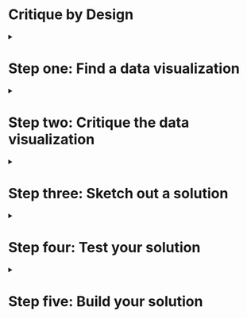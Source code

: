 # Critique by Design

<details>
<summary>
  <h1>Step one: Find a data visualization</h1>
</summary>
<a href="https://www.statista.com/topics/9211/2022-fifa-world-cup/#topicOverview">Market value of qualified teams (millions euros)</a>
</details>

<details>
<summary>
  <h1>Step two: Critique the data visualization</h1>
</summary>
<img src="Critique.jpg"/>

<img src="Critique1.jpg"/>

<img src="Critique2.jpg"/>
</details>


<details>
<summary>
  <h1>Step three: Sketch out a solution</h1>
</summary>
  I started with the initial sketch to clarify my ideas.
<img src="Re-Design%20Sketch.jpg"/>
  
  Then, I made up a second rought design to capture the general idea with more readability and color schemes to identify the continents
<div class="flourish-embed flourish-hierarchy" data-src="visualisation/11807497"><script src="https://public.flourish.studio/resources/embed.js"></script></div>
</details>



<details>
<summary>
  <h1>Step four: Test your solution</h1>
</summary>
  <h2>Critique 1: from my dad</h2>
1. I think this a graphical representation of the market value of the national teams participating in the 2022 World Cup.
2. The first message I get from this graph is the fact that most of the highest valued teams are in Europe.
3. The first things I notice in the graph are the continent names. They are more emphasized than the countries.
4. World Cup viewers in general but given the focus on continents, I think that a more specific audience for this can be various football stakeholders and parties interested in the development of the sport at the continental level.
5. No, I think it achieves the intended goal. 
  
  <h2>Critique 2: From a peer</h2>
1. The visualization ranks the market value of “World Cup Teams” with color coding and labels for continent of country of origin. 
2. This tells me that most of the top teams are from Europe and South America, and the top two are England and Brazil. African and Asian Teams tend to be ranked lower.
3. The labels on the bars is a little confusing. I might rather have a legend. 
4. I assume the intended  audience would understand which world cup is being referenced, and would likely be European, since the monetary scale is in Euros.
5. I might remove the continent labels since they are somewhat repetitive. To give a more global perspective, I might group the bars by continent and sort them by value within the group.
</details>

<details>
<summary>
  <h1>Step five: Build your solution</h1>
</summary>
<div class='tableauPlaceholder' id='viz1668648898659' style='position: relative'><noscript><a href='#'><img alt='2022 World Cup Team Market ValueMarket value of World Cup-qualified teams as of September 2022 (in million euros) ' src='https:&#47;&#47;public.tableau.com&#47;static&#47;images&#47;Wo&#47;WorldCupTeamsValueRe-design&#47;Sheet12&#47;1_rss.png' style='border: none' /></a></noscript><object class='tableauViz'  style='display:none;'>
  <param name='host_url' value='https%3A%2F%2Fpublic.tableau.com%2F' /> 
  <param name='embed_code_version' value='3' /> <param name='site_root' value='' />
  <param name='name' value='WorldCupTeamsValueRe-design&#47;Sheet12' /><param name='tabs' value='no' />
  <param name='toolbar' value='yes' />
  <param name='static_image' value='https:&#47;&#47;public.tableau.com&#47;static&#47;images&#47;Wo&#47;WorldCupTeamsValueRe-design&#47;Sheet12&#47;1.png' />
  <param name='animate_transition' value='yes' />
  <param name='display_static_image' value='yes' />
  <param name='display_spinner' value='yes' />
  <param name='display_overlay' value='yes' />
  <param name='display_count' value='yes' />
  <param name='language' value='en-US' />
  <param name='filter' value='publish=yes' />
  </object>
  </div>                
  <script type='text/javascript'>                   
    var divElement = document.getElementById('viz1668648898659');                   
    var vizElement = divElement.getElementsByTagName('object')[0];                   
    vizElement.style.width='100%';vizElement.style.height=(divElement.offsetWidth*0.75)+'px';        
    var scriptElement = document.createElement('script');                   
    scriptElement.src = 'https://public.tableau.com/javascripts/api/viz_v1.js';              
    vizElement.parentNode.insertBefore(scriptElement, vizElement);               
  </script>
  
The purpose behind this re-design was to fully to reveal the information in dataset such the audience would immediately capture the information displayed. 
  For starters, I changed the design from a treemap to a bar graph dividing the countries by their respective continents (color-coded). My objective was to demonstrate that the treemap lacked some additional explanatory features even though it probably achieved the original author's goals which was to highlight the european dominance. With the same data set, the bar graph is able to show the magnitude of such dominance with exact numbers. Besides, it gives the audience more identifiers features.
  Then, afteer a couple rounds of feedback I made some edits to the initial sketch to capture the essence of the re-design. (1) I changed the layout to a vertical 
  
</details>
